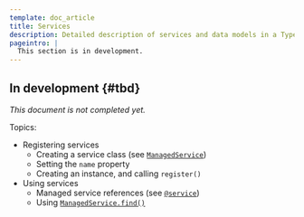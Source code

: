 ```yaml
---
template: doc_article
title: Services
description: Detailed description of services and data models in a Typescene application
pageintro: |
  This section is in development.
---
```


## In development {#tbd}

_This document is not completed yet._

Topics:

* Registering services
    * Creating a service class (see [`ManagedService`](/docs/ref/ManagedService))
    * Setting the `name` property
    * Creating an instance, and calling `register()`
* Using services
    * Managed service references (see [`@service`](/docs/ref/service))
    * Using [`ManagedService.find()`](/docs/ref/ManagedService#ManagedService:find)

